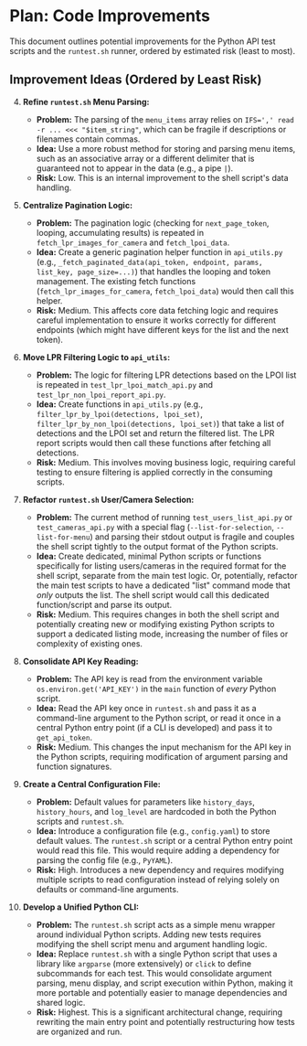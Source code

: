 # Plan: Code Improvements

This document outlines potential improvements for the Python API test scripts and the `runtest.sh` runner, ordered by estimated risk (least to most).

## Improvement Ideas (Ordered by Least Risk)

4.  **Refine `runtest.sh` Menu Parsing:**
    *   **Problem:** The parsing of the `menu_items` array relies on `IFS=',' read -r ... <<< "$item_string"`, which can be fragile if descriptions or filenames contain commas.
    *   **Idea:** Use a more robust method for storing and parsing menu items, such as an associative array or a different delimiter that is guaranteed not to appear in the data (e.g., a pipe `|`).
    *   **Risk:** Low. This is an internal improvement to the shell script's data handling.

5.  **Centralize Pagination Logic:**
    *   **Problem:** The pagination logic (checking for `next_page_token`, looping, accumulating results) is repeated in `fetch_lpr_images_for_camera` and `fetch_lpoi_data`.
    *   **Idea:** Create a generic pagination helper function in `api_utils.py` (e.g., `_fetch_paginated_data(api_token, endpoint, params, list_key, page_size=...)`) that handles the looping and token management. The existing fetch functions (`fetch_lpr_images_for_camera`, `fetch_lpoi_data`) would then call this helper.
    *   **Risk:** Medium. This affects core data fetching logic and requires careful implementation to ensure it works correctly for different endpoints (which might have different keys for the list and the next token).

6.  **Move LPR Filtering Logic to `api_utils`:**
    *   **Problem:** The logic for filtering LPR detections based on the LPOI list is repeated in `test_lpr_lpoi_match_api.py` and `test_lpr_non_lpoi_report_api.py`.
    *   **Idea:** Create functions in `api_utils.py` (e.g., `filter_lpr_by_lpoi(detections, lpoi_set)`, `filter_lpr_by_non_lpoi(detections, lpoi_set)`) that take a list of detections and the LPOI set and return the filtered list. The LPR report scripts would then call these functions after fetching all detections.
    *   **Risk:** Medium. This involves moving business logic, requiring careful testing to ensure filtering is applied correctly in the consuming scripts.

7.  **Refactor `runtest.sh` User/Camera Selection:**
    *   **Problem:** The current method of running `test_users_list_api.py` or `test_cameras_api.py` with a special flag (`--list-for-selection`, `--list-for-menu`) and parsing their stdout output is fragile and couples the shell script tightly to the output format of the Python scripts.
    *   **Idea:** Create dedicated, minimal Python scripts or functions specifically for listing users/cameras in the required format for the shell script, separate from the main test logic. Or, potentially, refactor the main test scripts to have a dedicated "list" command mode that *only* outputs the list. The shell script would call this dedicated function/script and parse its output.
    *   **Risk:** Medium. This requires changes in both the shell script and potentially creating new or modifying existing Python scripts to support a dedicated listing mode, increasing the number of files or complexity of existing ones.

8.  **Consolidate API Key Reading:**
    *   **Problem:** The API key is read from the environment variable `os.environ.get('API_KEY')` in the `main` function of *every* Python script.
    *   **Idea:** Read the API key once in `runtest.sh` and pass it as a command-line argument to the Python script, or read it once in a central Python entry point (if a CLI is developed) and pass it to `get_api_token`.
    *   **Risk:** Medium. This changes the input mechanism for the API key in the Python scripts, requiring modification of argument parsing and function signatures.

9.  **Create a Central Configuration File:**
    *   **Problem:** Default values for parameters like `history_days`, `history_hours`, and `log_level` are hardcoded in both the Python scripts and `runtest.sh`.
    *   **Idea:** Introduce a configuration file (e.g., `config.yaml`) to store default values. The `runtest.sh` script or a central Python entry point would read this file. This would require adding a dependency for parsing the config file (e.g., `PyYAML`).
    *   **Risk:** High. Introduces a new dependency and requires modifying multiple scripts to read configuration instead of relying solely on defaults or command-line arguments.

10. **Develop a Unified Python CLI:**
    *   **Problem:** The `runtest.sh` script acts as a simple menu wrapper around individual Python scripts. Adding new tests requires modifying the shell script menu and argument handling logic.
    *   **Idea:** Replace `runtest.sh` with a single Python script that uses a library like `argparse` (more extensively) or `click` to define subcommands for each test. This would consolidate argument parsing, menu display, and script execution within Python, making it more portable and potentially easier to manage dependencies and shared logic.
    *   **Risk:** Highest. This is a significant architectural change, requiring rewriting the main entry point and potentially restructuring how tests are organized and run.
